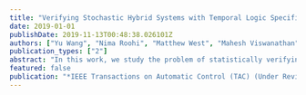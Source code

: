 ```yaml
---
title: "Verifying Stochastic Hybrid Systems with Temporal Logic Specifications via Mori-Zwanzig Model Reduction"
date: 2019-01-01
publishDate: 2019-11-13T00:48:38.026101Z
authors: ["Yu Wang", "Nima Roohi", "Matthew West", "Mahesh Viswanathan", "Geir E. Dullerud"]
publication_types: ["2"]
abstract: "In this work, we study the problem of statistically verifying Probabilistic Computation Tree Logic (PCTL) formulas on discrete-time Markov chains (DTMCs) with stratified and antithetic samples. We show that by properly choosing the representation of the DTMCs, semantically negatively correlated samples can be generated for a fraction of PCTL formulas via the stratified or antithetic sampling techniques. Using stratified or antithetic samples, we propose statistical verification algorithms with asymptotic correctness guarantees based on sequential probability ratio tests, and show that these algorithms are more sample-efficient than the algorithms using independent Monte Carlo sampling. Finally, the efficiency of the statistical verification algorithm with stratified and antithetic samples is demonstrated by numerical experiments on several benchmarks."
featured: false
publication: "*IEEE Transactions on Automatic Control (TAC) (Under Review)*"
---
```


